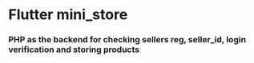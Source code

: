 # Flutter mini_store

### PHP as the backend for checking sellers reg, seller_id, login verification and storing products

